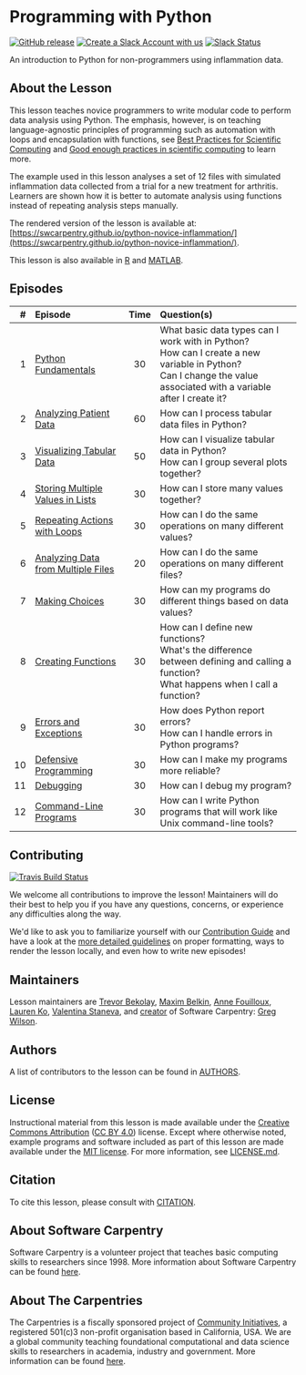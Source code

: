 # Programming with Python

[![GitHub release][shields_release]][swc_py_releases]
[![Create a Slack Account with us][create_slack_svg]][slack_heroku_invite]
[![Slack Status][slack_channel_status]][slack_channel_url]

An introduction to Python for non-programmers using inflammation data.

## About the Lesson

This lesson teaches novice programmers to write modular code to perform data analysis
using Python. The emphasis, however, is on teaching language-agnostic principles of
programming such as automation with loops and encapsulation with functions,
see [Best Practices for Scientific Computing][best-practices] and
[Good enough practices in scientific computing][good-practices] to learn more.

The example used in this lesson analyses a set of 12 files with simulated inflammation
data collected from a trial for a new treatment for arthritis. Learners are shown
how it is better to automate analysis using functions instead of repeating analysis
steps manually.

The rendered version of the lesson is available at:
[https://swcarpentry.github.io/python-novice-inflammation/](https://swcarpentry.github.io/python-novice-inflammation/).

This lesson is also available in [R] and [MATLAB].

## Episodes

| \#   | Episode | Time | Question(s)                                                                  | 
| --: | :------ | :--: | :--------------------------------------------------------------------------- |
| 1   | [Python Fundamentals][episode01]        | 30   | What basic data types can I work with in Python?<br>How can I create a new variable in Python?<br>Can I change the value associated with a variable after I create it?                             | 
| 2   | [Analyzing Patient Data][episode02]        | 60   | How can I process tabular data files in Python?                              | 
| 3   | [Visualizing Tabular Data][episode03]        | 50   | How can I visualize tabular data in Python?<br>How can I group several plots together?                                  | 
| 4   | [Storing Multiple Values in Lists][episode04]        | 30   | How can I store many values together?                                        | 
| 5   | [Repeating Actions with Loops][episode05]        | 30   | How can I do the same operations on many different values?                   | 
| 6   | [Analyzing Data from Multiple Files][episode06]        | 20   | How can I do the same operations on many different files?                    | 
| 7   | [Making Choices][episode07]        | 30   | How can my programs do different things based on data values?                | 
| 8   | [Creating Functions][episode08]        | 30   | How can I define new functions?<br>What's the difference between defining and calling a function?<br>What happens when I call a function?                                              | 
| 9   | [Errors and Exceptions][episode09]        | 30   | How does Python report errors?<br>How can I handle errors in Python programs?                                               | 
| 10  | [Defensive Programming][episode10]        | 30   | How can I make my programs more reliable?                                    | 
| 11  | [Debugging][episode11]        | 30   | How can I debug my program?                                                  | 
| 12  | [Command-Line Programs][episode12]        | 30   | How can I write Python programs that will work like Unix command-line tools? | 

## Contributing

[![Travis Build Status][travis_svg]][travis_url]

We welcome all contributions to improve the lesson!
Maintainers will do their best to help you if you have any questions, concerns,
or experience any difficulties along the way.

We'd like to ask you to familiarize yourself with our [Contribution Guide](CONTRIBUTING.md)
and have a look at the [more detailed guidelines][lesson-example] on proper formatting,
ways to render the lesson locally, and even how to write new episodes!

## Maintainers

Lesson maintainers are [Trevor Bekolay][trevor_bekolay], [Maxim Belkin][maxim_belkin],
[Anne Fouilloux][anne_fouilloux], [Lauren Ko][lauren_ko], [Valentina Staneva][valentina_staneva],
and [creator][swc_history] of Software Carpentry: [Greg Wilson][greg_wilson].

## Authors

A list of contributors to the lesson can be found in [AUTHORS](AUTHORS).

## License

Instructional material from this lesson is made available under the
[Creative Commons Attribution][cc-by-human] ([CC BY 4.0][cc-by-legal]) license. Except where
otherwise noted, example programs and software included as part of this lesson are made available
under the [MIT license][mit-license]. For more information, see [LICENSE.md](LICENSE.md).

## Citation

To cite this lesson, please consult with [CITATION](CITATION).

## About Software Carpentry

Software Carpentry is a volunteer project that teaches basic computing skills to researchers since
1998\. More information about Software Carpentry can be found [here][swc-about].

## About The Carpentries

The Carpentries is a fiscally sponsored project of [Community Initiatives][community-initiatives],
a registered 501(c)3 non-profit organisation based in California, USA. We are a global community
teaching foundational computational and data science skills to researchers in academia,
industry and government. More information can be found [here][cp-about].

[swc_py_releases]: https://github.com/swcarpentry/python-novice-inflammation/releases
[shields_release]: https://img.shields.io/github/release/swcarpentry/python-novice-inflammation.svg
[slack_heroku_invite]: https://swc-slack-invite.herokuapp.com
[create_slack_svg]: https://img.shields.io/badge/Create_Slack_Account-The_Carpentries-071159.svg
[slack_channel_url]: https://swcarpentry.slack.com/messages/C9Y0L6MF0
[slack_channel_status]: https://img.shields.io/badge/Slack_Channel-swc--py--inflammation-E01563.svg
[best-practices]: https://journals.plos.org/plosbiology/article?id=10.1371/journal.pbio.1001745
[good-practices]: https://journals.plos.org/ploscompbiol/article?id=10.1371/journal.pcbi.1005510
[R]: https://github.com/swcarpentry/r-novice-inflammation
[MATLAB]: https://github.com/swcarpentry/matlab-novice-inflammation
[episode01]: https://swcarpentry.github.io/python-novice-inflammation/01-intro/index.html
[episode02]: https://swcarpentry.github.io/python-novice-inflammation/02-numpy/index.html
[episode03]: https://swcarpentry.github.io/python-novice-inflammation/03-matplotlib/index.html
[episode04]: https://swcarpentry.github.io/python-novice-inflammation/04-lists/index.html
[episode05]: https://swcarpentry.github.io/python-novice-inflammation/05-loop/index.html
[episode06]: https://swcarpentry.github.io/python-novice-inflammation/06-files/index.html
[episode07]: https://swcarpentry.github.io/python-novice-inflammation/07-cond/index.html
[episode08]: https://swcarpentry.github.io/python-novice-inflammation/08-func/index.html
[episode09]: https://swcarpentry.github.io/python-novice-inflammation/09-errors/index.html
[episode10]: https://swcarpentry.github.io/python-novice-inflammation/10-defensive/index.html
[episode11]: https://swcarpentry.github.io/python-novice-inflammation/11-debugging/index.html
[episode12]: https://swcarpentry.github.io/python-novice-inflammation/12-cmdline/index.html
[travis_url]: https://travis-ci.org/swcarpentry/python-novice-inflammation
[travis_svg]: https://travis-ci.org/swcarpentry/python-novice-inflammation.svg?branch=gh-pages
[lesson-example]: https://carpentries.github.io/lesson-example
[trevor_bekolay]: https://software-carpentry.org/team/#bekolay_trevor
[maxim_belkin]: https://github.com/maxim-belkin
[anne_fouilloux]: https://github.com/annefou
[lauren_ko]: https://github.com/ldko
[valentina_staneva]: https://software-carpentry.org/team/#staneva_valentina
[swc_history]: https://software-carpentry.org/scf/history/
[greg_wilson]: https://github.com/gvwilson
[cc-by-human]: https://creativecommons.org/licenses/by/4.0/
[cc-by-legal]: https://creativecommons.org/licenses/by/4.0/legalcode
[mit-license]: https://opensource.org/licenses/mit-license.html
[swc-about]: https://software-carpentry.org/about/
[community-initiatives]: https://communityin.org
[cp-about]: https://carpentries.org/about



